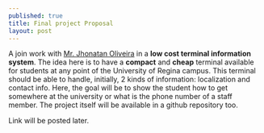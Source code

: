 ```yaml
---
published: true
title: Final project Proposal
layout: post
---
```

A join work with [Mr. Jhonatan Oliveira](https://github.com/jhonatanoliveira) in a **low cost terminal information system**.
The idea here is to have a **compact** and **cheap** terminal available for students at any point of the University of Regina campus.
This terminal should be able to handle, initially, 2 kinds of information: localization and contact info.
Here, the goal will be to show the student how to get somewhere at the university or what is the phone number of a staff member.
The project itself will be available in a github repository too.

Link will be posted later.